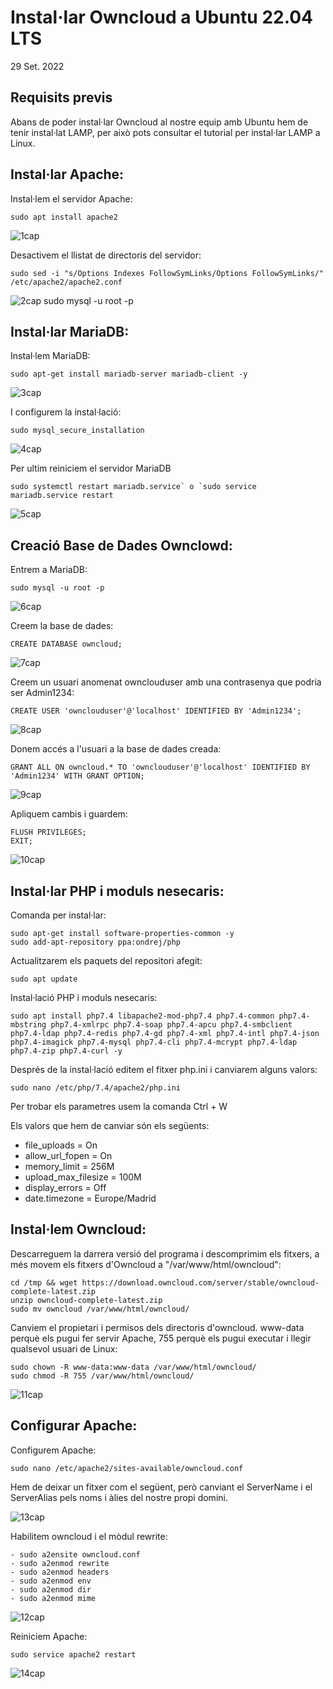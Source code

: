 # Instal·lar Owncloud a Ubuntu 22.04 LTS
29 Set. 2022

## Requisits previs
Abans de poder instal·lar Owncloud al nostre equip amb Ubuntu hem de tenir instal·lat LAMP, per això pots consultar el tutorial per instal·lar LAMP a Linux.

## Instal·lar Apache:
Instal·lem el servidor Apache:

```
sudo apt install apache2
```
![1cap](1.png)

Desactivem el llistat de directoris del servidor:

```
sudo sed -i "s/Options Indexes FollowSymLinks/Options FollowSymLinks/" /etc/apache2/apache2.conf
```
![2cap](2.png)
sudo mysql -u root -p
## Instal·lar MariaDB:
Instal·lem MariaDB:

```
sudo apt-get install mariadb-server mariadb-client -y
```
![3cap](3.png)

I configurem la instal·lació:

```
sudo mysql_secure_installation
```
![4cap](4.png)

Per ultim reiniciem el servidor MariaDB

```
sudo systemctl restart mariadb.service` o `sudo service mariadb.service restart
```
![5cap](5.png)

## Creació Base de Dades Ownclowd:

Entrem a MariaDB:

```
sudo mysql -u root -p
```
![6cap](6.png)

Creem la base de dades:

```
CREATE DATABASE owncloud;
```
![7cap](7.png)

Creem un usuari anomenat ownclouduser amb una contrasenya que podria ser Admin1234:

```
CREATE USER 'ownclouduser'@'localhost' IDENTIFIED BY 'Admin1234';
```
![8cap](8.png)

Donem accés a l'usuari a la base de dades creada:

```
GRANT ALL ON owncloud.* TO 'ownclouduser'@'localhost' IDENTIFIED BY 'Admin1234' WITH GRANT OPTION;
```
![9cap](9.png)

Apliquem cambis i guardem:

```
FLUSH PRIVILEGES;
EXIT;
```
![10cap](10.png)

## Instal·lar PHP i moduls nesecaris:

Comanda per instal·lar:

```
sudo apt-get install software-properties-common -y
sudo add-apt-repository ppa:ondrej/php
```
Actualitzarem els paquets del repositori afegit:

```
sudo apt update
```

Instal·lació PHP i moduls nesecaris:

```
sudo apt install php7.4 libapache2-mod-php7.4 php7.4-common php7.4-mbstring php7.4-xmlrpc php7.4-soap php7.4-apcu php7.4-smbclient php7.4-ldap php7.4-redis php7.4-gd php7.4-xml php7.4-intl php7.4-json php7.4-imagick php7.4-mysql php7.4-cli php7.4-mcrypt php7.4-ldap php7.4-zip php7.4-curl -y
```

Després de la instal·lació editem el fitxer php.ini i canviarem alguns valors:

```
sudo nano /etc/php/7.4/apache2/php.ini
```
Per trobar els parametres usem la comanda Ctrl + W

Els valors que hem de canviar són els següents:
- file_uploads = On
- allow_url_fopen = On
- memory_limit = 256M
- upload_max_filesize = 100M
- display_errors = Off
- date.timezone = Europe/Madrid
  
## Instal·lem Owncloud:
  
Descarreguem la darrera versió del programa i descomprimim els fitxers, a més movem els fitxers d'Owncloud a "/var/www/html/owncloud":
  
```
cd /tmp && wget https://download.owncloud.com/server/stable/owncloud-complete-latest.zip
unzip owncloud-complete-latest.zip
sudo mv owncloud /var/www/html/owncloud/
```

Canviem el propietari i permisos dels directoris d'owncloud. www-data perquè els pugui fer servir Apache, 755 perquè els pugui executar i llegir qualsevol usuari de Linux:

```
sudo chown -R www-data:www-data /var/www/html/owncloud/
sudo chmod -R 755 /var/www/html/owncloud/
```
![11cap](11.png)

## Configurar Apache:

Configurem Apache:

```
sudo nano /etc/apache2/sites-available/owncloud.conf
```
Hem de deixar un fitxer com el següent, però canviant el ServerName i el ServerAlias pels noms i àlies del nostre propi domini.

![13cap](13.png)

Habilitem owncloud i el mòdul rewrite:

```
- sudo a2ensite owncloud.conf
- sudo a2enmod rewrite
- sudo a2enmod headers
- sudo a2enmod env
- sudo a2enmod dir
- sudo a2enmod mime
```
![12cap](12.png)

Reiniciem Apache:

```
sudo service apache2 restart
```
![14cap](14.png)

